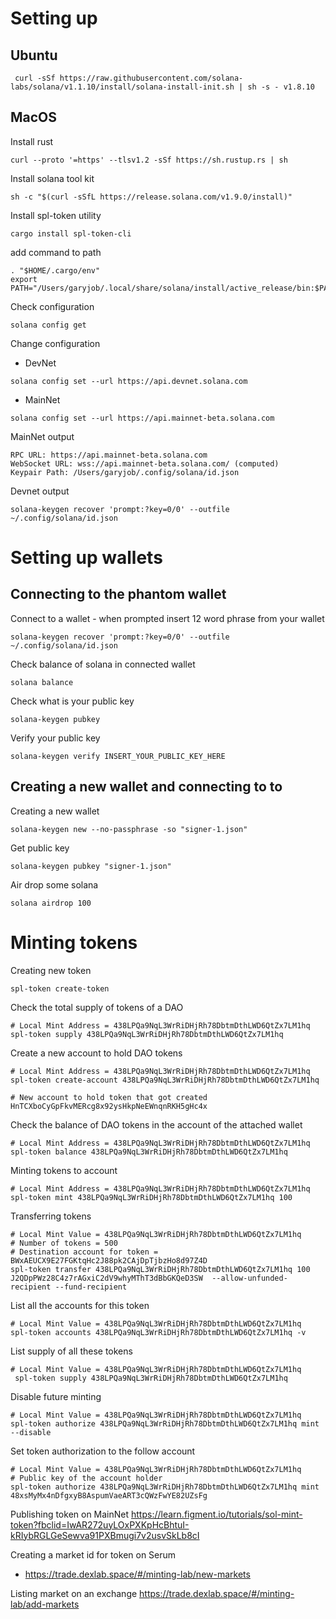 # Setting up

## Ubuntu
```
 curl -sSf https://raw.githubusercontent.com/solana-labs/solana/v1.1.10/install/solana-install-init.sh | sh -s - v1.8.10
```

## MacOS
Install rust
```
curl --proto '=https' --tlsv1.2 -sSf https://sh.rustup.rs | sh
```

Install solana tool kit
```
sh -c "$(curl -sSfL https://release.solana.com/v1.9.0/install)"
```

Install spl-token utility
```
cargo install spl-token-cli
```

add command to path
```
. "$HOME/.cargo/env"
export PATH="/Users/garyjob/.local/share/solana/install/active_release/bin:$PATH"
```

Check configuration
```
solana config get
```

Change configuration 
- DevNet
```
solana config set --url https://api.devnet.solana.com
```

- MainNet
```
solana config set --url https://api.mainnet-beta.solana.com
```

  MainNet output
  ```
  RPC URL: https://api.mainnet-beta.solana.com 
  WebSocket URL: wss://api.mainnet-beta.solana.com/ (computed)
  Keypair Path: /Users/garyjob/.config/solana/id.json 
  ```

  Devnet output
  ```
  solana-keygen recover 'prompt:?key=0/0' --outfile ~/.config/solana/id.json
  ```


# Setting up wallets

## Connecting to the phantom wallet
Connect to a wallet - when prompted insert 12 word phrase from your wallet
```
solana-keygen recover 'prompt:?key=0/0' --outfile ~/.config/solana/id.json
```

Check balance of solana in connected wallet
```
solana balance
```

Check what is your public key
```
solana-keygen pubkey
```


Verify your public key
```
solana-keygen verify INSERT_YOUR_PUBLIC_KEY_HERE
```

## Creating a new wallet and connecting to to
Creating a new wallet
```
solana-keygen new --no-passphrase -so "signer-1.json"
```

Get public key 
```
solana-keygen pubkey "signer-1.json"
```

Air drop some solana
```
solana airdrop 100
```


# Minting tokens 
Creating new token
```
spl-token create-token
```

Check the total supply of tokens of a DAO
```
# Local Mint Address = 438LPQa9NqL3WrRiDHjRh78DbtmDthLWD6QtZx7LM1hq
spl-token supply 438LPQa9NqL3WrRiDHjRh78DbtmDthLWD6QtZx7LM1hq

```

Create a new account to hold DAO tokens
```
# Local Mint Address = 438LPQa9NqL3WrRiDHjRh78DbtmDthLWD6QtZx7LM1hq
spl-token create-account 438LPQa9NqL3WrRiDHjRh78DbtmDthLWD6QtZx7LM1hq

# New account to hold token that got created HnTCXboCyGpFkvMERcg8x92ysHkpNeEWnqnRKH5gHc4x
```

Check the balance of DAO tokens in the account of the attached wallet
```
# Local Mint Address = 438LPQa9NqL3WrRiDHjRh78DbtmDthLWD6QtZx7LM1hq
spl-token balance 438LPQa9NqL3WrRiDHjRh78DbtmDthLWD6QtZx7LM1hq
```

Minting tokens to account
```
# Local Mint Address = 438LPQa9NqL3WrRiDHjRh78DbtmDthLWD6QtZx7LM1hq
spl-token mint 438LPQa9NqL3WrRiDHjRh78DbtmDthLWD6QtZx7LM1hq 100
```

Transferring tokens
```
# Local Mint Value = 438LPQa9NqL3WrRiDHjRh78DbtmDthLWD6QtZx7LM1hq
# Number of tokens = 500
# Destination account for token = BWxAEUCX9E27FGKtqHc2J88pk2CAjDpTjbzHo8d97Z4D
spl-token transfer 438LPQa9NqL3WrRiDHjRh78DbtmDthLWD6QtZx7LM1hq 100 J2QDpPWz28C4z7rAGxiC2dV9whyMThT3dBbGKQeD3SW  --allow-unfunded-recipient --fund-recipient
```

List all the accounts for this token
```
# Local Mint Value = 438LPQa9NqL3WrRiDHjRh78DbtmDthLWD6QtZx7LM1hq
spl-token accounts 438LPQa9NqL3WrRiDHjRh78DbtmDthLWD6QtZx7LM1hq -v
```

List supply of all these tokens
```
# Local Mint Value = 438LPQa9NqL3WrRiDHjRh78DbtmDthLWD6QtZx7LM1hq
 spl-token supply 438LPQa9NqL3WrRiDHjRh78DbtmDthLWD6QtZx7LM1hq
```

Disable future minting
```
# Local Mint Value = 438LPQa9NqL3WrRiDHjRh78DbtmDthLWD6QtZx7LM1hq
spl-token authorize 438LPQa9NqL3WrRiDHjRh78DbtmDthLWD6QtZx7LM1hq mint --disable
```

Set token authorization to the follow account
```
# Local Mint Value = 438LPQa9NqL3WrRiDHjRh78DbtmDthLWD6QtZx7LM1hq
# Public key of the account holder
spl-token authorize 438LPQa9NqL3WrRiDHjRh78DbtmDthLWD6QtZx7LM1hq mint 48xsMyMx4nDfgxyB8AspumVaeART3cQWzFwYE82UZsFg
```


Publishing token on MainNet
https://learn.figment.io/tutorials/sol-mint-token?fbclid=IwAR272uyLOxPXKpHcBhtuI-kRIybRGLGeSewva91PXBmugi7v2usvSkLb8cI

Creating a market id for token on Serum
- https://trade.dexlab.space/#/minting-lab/new-markets

Listing market on an exchange
https://trade.dexlab.space/#/minting-lab/add-markets